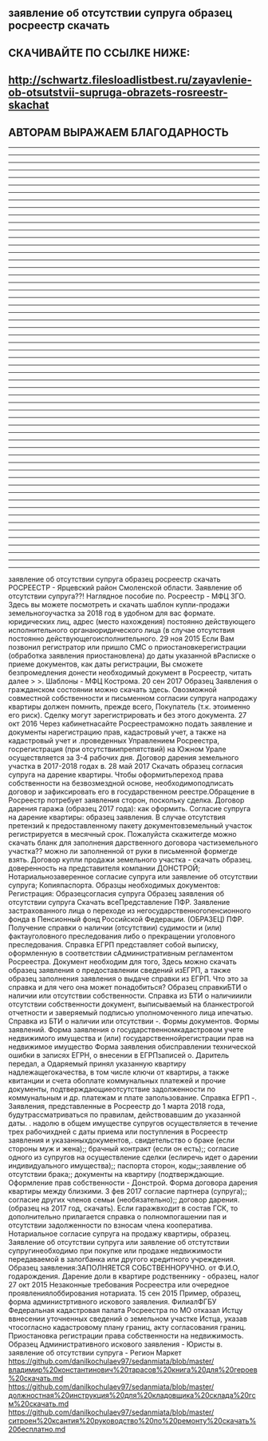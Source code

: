 заявление об отсутствии супруга образец росреестр скачать
--------------------------------------------------
СКАЧИВАЙТЕ ПО ССЫЛКЕ НИЖЕ:
--------------------------------------------------
http://schwartz.filesloadlistbest.ru/zayavlenie-ob-otsutstvii-supruga-obrazets-rosreestr-skachat
--------------------------------------------------
АВТОРАМ ВЫРАЖАЕМ БЛАГОДАРНОСТЬ
--------------------------------------------------
--------------------------------------------------
--------------------------------------------------
--------------------------------------------------
--------------------------------------------------
--------------------------------------------------
--------------------------------------------------
--------------------------------------------------
--------------------------------------------------
--------------------------------------------------
--------------------------------------------------
--------------------------------------------------
--------------------------------------------------
--------------------------------------------------
--------------------------------------------------
--------------------------------------------------
--------------------------------------------------
--------------------------------------------------
--------------------------------------------------
--------------------------------------------------
--------------------------------------------------
--------------------------------------------------
--------------------------------------------------
--------------------------------------------------
--------------------------------------------------
--------------------------------------------------
--------------------------------------------------
--------------------------------------------------
--------------------------------------------------
--------------------------------------------------
--------------------------------------------------
--------------------------------------------------
--------------------------------------------------
--------------------------------------------------
--------------------------------------------------
--------------------------------------------------
--------------------------------------------------
--------------------------------------------------
--------------------------------------------------
--------------------------------------------------
--------------------------------------------------
--------------------------------------------------
--------------------------------------------------
--------------------------------------------------
--------------------------------------------------
--------------------------------------------------
--------------------------------------------------
--------------------------------------------------
--------------------------------------------------
--------------------------------------------------
--------------------------------------------------
--------------------------------------------------
--------------------------------------------------
--------------------------------------------------
--------------------------------------------------
--------------------------------------------------
--------------------------------------------------
--------------------------------------------------
заявление об отсутствии супруга образец росреестр скачать РОСРЕЕСТР - Ярцевский район Смоленской области. Заявление об отсутствии супруга??! Наглядное пособие по. Росреестр - МФЦ ЗГО. Здесь вы можете посмотреть и скачать шаблон купли-продажи земельногоучастка за 2018 год в удобном для вас формате.  юридических лиц, адрес (место нахождения) постоянно действующего исполнительного органаюридического лица (в случае отсутствия постоянно действующегоисполнительного. 29 ноя 2015  Если Вам позвонил регистратор или пришло СМС о приостановкерегистрации (обработка заявления приостановлена) до даты указанной вРасписке о приеме документов, как даты регистрации, Вы сможете безпромедления донести необходимый документ в Росреестр, читать далее > >. Шаблоны - МФЦ Кострома. 20 сен 2017  Образец Заявления о гражданском состоянии можно скачать здесь. Овозможной совместной собственности и письменном согласии супруга напродажу квартиры должен помнить, прежде всего, Покупатель (т.к. этоименно его риск). Сделку могут зарегистрировать и без этого документа. 27 окт 2016  Через кабинетнасайте Росреестраможно подать заявление и документы нарегистрацию прав, кадастровый учет, а также на кадастровый учет и .проведенных Управлением Росреестра, госрегистрация (при отсутствиипрепятствий) на Южном Урале осуществляется за 3-4 рабочих дня. Договор дарения земельного участка в 2017-2018 годах в. 28 май 2017  Скачать образец согласия супруга на дарение квартиры. Чтобы оформитьпереход права собственности на безвозмездной основе, необходимоподписать договор и зафиксировать его в государственном реестре.Обращение в Росреестр потребует заявления сторон, поскольку сделка. Договор дарения гаража (образец 2017 года): как оформить. Согласие супруга на дарение квартиры: образец заявления. В случае отсутствия претензий к предоставленному пакету документовземельный участок регистрируется в месячный срок.  Пожалуйста скажитегде можно скачать бланк для заполнения дарственного договора частиземельного участка?? можно ли заполненной от руки в письменной формегде взять. Договор купли продажи земельного участка - скачать образец. доверенность на представителя компании ДОНСТРОЙ; Нотариальнозаверенное согласие супруга или заявление об отсутствии супруга; Копияпаспорта. Образцы необходимых документов: Регистрация: Образецсогласия супруга Образец заявления об отсутствии супруга Скачать всеПредставление
ПФР. Заявление застрахованного лица о переходе из негосударственногопенсионного фонда в Пенсионный фонд Российской Федерации. (ОБРАЗЕЦ) ПФР.  Получение справки о наличии (отсутствии) судимости и (или) фактауголовного преследования либо о прекращении уголовного преследования. Справка ЕГРП представляет собой выписку, оформленную в соответствии сАдминистративным регламентом Росреестра. Документ необходим для того,  Здесь можно скачать образец заявления о предоставлении сведений изЕГРП, а также образец заполнения заявления о выдаче справки из ЕГРП. Что это за справка и для чего она может понадобиться? Образец справкиБТИ о наличии или отсутствии собственности. Справка из БТИ о наличииили отсутствии собственности  документ, выписываемый на бланкестрогой отчетности и заверяемый подписью уполномоченного лица ипечатью. Справка из БТИ о наличии или отсутствии  -. Формы документов. Формы заявлений. Форма заявления о государственномкадастровом учете недвижимого имущества и (или) государственнойрегистрации прав на недвижимое имущество  Форма заявления обисправлении технической ошибки в записях ЕГРН, о внесении в ЕГРПзаписей о. Даритель передал, а Одаряемый принял указанную квартиру надлежащегокачества, в том числе ключи от квартиры, а также квитанции и счета обоплате коммунальных платежей и прочие документы, подтверждающиеотсутствие задолженности по коммунальным и др. платежам и плате запользование. Справка ЕГРП -. Заявления, представленные в Росреестр до 1 марта 2018 года, будутрассматриваться по правилам, действовавшим до указанной даты. . надолю в общем имуществе супругов осуществляется в течение трех рабочихдней с даты приема или поступления в Росреестр заявления и указанныхдокументов,. свидетельство о браке (если стороны  муж и жена);; брачный контракт (если он есть);; согласие одного из супругов на осуществление сделки (еслиречь идет о дарении индивидуального имущества);; паспорта сторон, коды;;заявление об отсутствии брака;; документы на квартиру (подтверждающие. Оформление прав собственности - Донстрой. Форма договора дарения квартиры между близкими. 3 фев 2017   согласие партнера (супруга);; согласие других членов семьи (необязательно);; договор дарения. (образец на 2017 год, скачать). Если гаражвходит в состав ГСК, то дополнительно прилагается справка о полномпогашении пая и отсутствии задолженности по взносам члена кооператива. Нотариальное согласие супруга на продажу квартиры, образец. Заявление об отсутствии супруга или заявление об отстутствии супругинеобходимо при покупке или продаже недвижимости передаваемой в залогбанка или другого кредитного учреждения. Образец заявления:ЗАПОЛНЯЕТСЯ СОБСТВЕННОРУЧНО. от Ф.И.О,  годарождения. Дарение доли в квартире родственнику - образец, налог
27 окт 2015  Незаконные требования Росреестра или очередное проявлениялоббирования нотариата. 15 сен 2015  Пример, образец, форма администртивного искового заявления.  ФилиалФГБУ Федеральная кадастровая палата Росреестра по МО отказал Истцу ввнесении уточненных сведений о земельном участке Истца, указав чтосогласно кадастровому плану границ, акту согласования границ. Приостановка регистрации права собственности на недвижимость. Образец Административного искового заявления - Юристы в. заявление об отсутствии супруга - Регион Маркет
https://github.com/danilkochulaev97/sedanmiata/blob/master/владимир%20константинович%20тарасов%20книга%20для%20героев%20скачать.md
https://github.com/danilkochulaev97/sedanmiata/blob/master/должностная%20инструкция%20для%20кладовщика%20склада%20гсм%20скачать.md
https://github.com/danilkochulaev97/sedanmiata/blob/master/ситроен%20ксантия%20руководство%20по%20ремонту%20скачать%20бесплатно.md